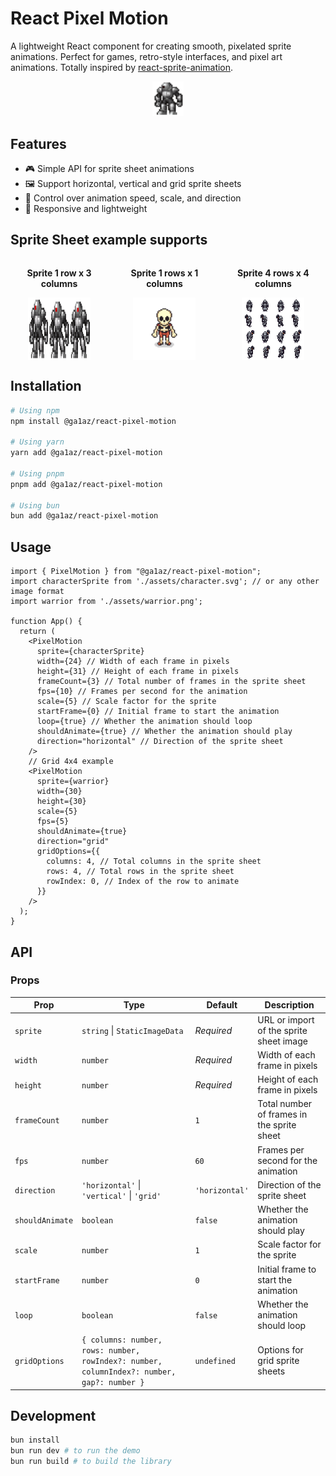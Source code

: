 # React Pixel Motion

A lightweight React component for creating smooth, pixelated sprite animations. Perfect for games, retro-style interfaces, and pixel art animations. Totally inspired by [react-sprite-animation](https://github.com/jcblw/react-sprite-animator).

<div align="center">
  <img src="./src/assets/demo.gif" alt="Demo" width="50" />
</div>


## Features

- 🎮 Simple API for sprite sheet animations
- 🖼️ Support horizontal, vertical and grid sprite sheets
- 🔄 Control over animation speed, scale, and direction
- 📱 Responsive and lightweight

## Sprite Sheet example supports

<div align="center" style="display: flex; gap: 10px; justify-content: center; font-weight: bold;">
  <div style="display: flex; flex-direction: column; align-items: center;">
    <p>Sprite 1 row x 3 columns</p>
    <img src="./src/assets/guardbot1.svg" alt="Sprite Sheet Example" width="100" height="100" />
  </div>
  <div style="display: flex; flex-direction: column; align-items: center;">
    <p>Sprite 1 rows x 1 columns</p>
    <img src="./src/assets/skeleton.png" alt="Sprite Sheet Example" width="100" height="100" />
  </div>
  <div style="display: flex; flex-direction: column; align-items: center;">
    <p>Sprite 4 rows x 4 columns</p>
    <img src="./src/assets/warrior.png" alt="Sprite Sheet Example" width="100" height="100" />
  </div>
</div>

## Installation

```bash
# Using npm
npm install @ga1az/react-pixel-motion

# Using yarn
yarn add @ga1az/react-pixel-motion

# Using pnpm
pnpm add @ga1az/react-pixel-motion

# Using bun
bun add @ga1az/react-pixel-motion
```

## Usage

```tsx
import { PixelMotion } from "@ga1az/react-pixel-motion";
import characterSprite from './assets/character.svg'; // or any other image format
import warrior from './assets/warrior.png';

function App() {
  return (
    <PixelMotion
      sprite={characterSprite}
      width={24} // Width of each frame in pixels
      height={31} // Height of each frame in pixels
      frameCount={3} // Total number of frames in the sprite sheet
      fps={10} // Frames per second for the animation
      scale={5} // Scale factor for the sprite
      startFrame={0} // Initial frame to start the animation
      loop={true} // Whether the animation should loop
      shouldAnimate={true} // Whether the animation should play
      direction="horizontal" // Direction of the sprite sheet
    />
    // Grid 4x4 example
    <PixelMotion
      sprite={warrior}
      width={30}
      height={30}
      scale={5}
      fps={5}
      shouldAnimate={true}
      direction="grid"
      gridOptions={{
        columns: 4, // Total columns in the sprite sheet
        rows: 4, // Total rows in the sprite sheet
        rowIndex: 0, // Index of the row to animate
      }}
    />
  );
}
```

## API

### Props

| Prop | Type | Default | Description |
|------|------|---------|-------------|
| `sprite` | `string` \| `StaticImageData` | *Required* | URL or import of the sprite sheet image |
| `width` | `number` | *Required* | Width of each frame in pixels |
| `height` | `number` | *Required* | Height of each frame in pixels |
| `frameCount` | `number` | `1` | Total number of frames in the sprite sheet |
| `fps` | `number` | `60` | Frames per second for the animation |
| `direction` | `'horizontal'` \| `'vertical'` \| `'grid'` | `'horizontal'` | Direction of the sprite sheet |
| `shouldAnimate` | `boolean` | `false` | Whether the animation should play |
| `scale` | `number` | `1` | Scale factor for the sprite |
| `startFrame` | `number` | `0` | Initial frame to start the animation |
| `loop` | `boolean` | `false` | Whether the animation should loop |
| `gridOptions` | `{ columns: number, rows: number, rowIndex?: number, columnIndex?: number, gap?: number }` | `undefined` | Options for grid sprite sheets |

## Development

```bash
bun install
bun run dev # to run the demo
bun run build # to build the library
```

